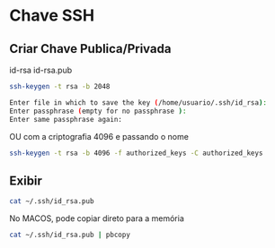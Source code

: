 # Chave SSH

## Criar Chave Publica/Privada

id-rsa
id-rsa.pub

```bash 
ssh-keygen -t rsa -b 2048

Enter file in which to save the key (/home/usuario/.ssh/id_rsa):
Enter passphrase (empty for no passphrase ):
Enter same passphrase again:

```

OU com a criptografia 4096 e passando o nome

```bash
ssh-keygen -t rsa -b 4096 -f authorized_keys -C authorized_keys
```

## Exibir

```bash
cat ~/.ssh/id_rsa.pub 
```

No MACOS, pode copiar direto para a memória

```bash
cat ~/.ssh/id_rsa.pub | pbcopy
```
